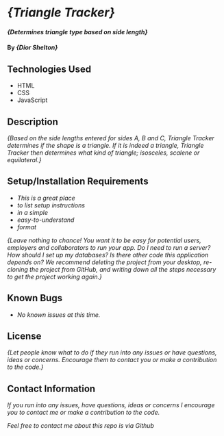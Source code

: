 # _{Triangle Tracker}_

#### _{Determines triangle type based on side length}_

#### By _**{Dior Shelton}**_

## Technologies Used

* HTML
* CSS
* JavaScript

## Description

_{Based on the side lengths entered for sides A, B and C, Triangle Tracker determines if the shape is a triangle. If it is indeed a triangle, Triangle Tracker then determines what kind of triangle; isosceles, scalene or equilateral.}_

## Setup/Installation Requirements

* _This is a great place_
* _to list setup instructions_
* _in a simple_
* _easy-to-understand_
* _format_

_{Leave nothing to chance! You want it to be easy for potential users, employers and collaborators to run your app. Do I need to run a server? How should I set up my databases? Is there other code this application depends on? We recommend deleting the project from your desktop, re-cloning the project from GitHub, and writing down all the steps necessary to get the project working again.}_

## Known Bugs

* _No known issues at this time._

## License

_{Let people know what to do if they run into any issues or have questions, ideas or concerns.  Encourage them to contact you or make a contribution to the code.}_

## Contact Information
_If you run into any issues, have questions, ideas or concerns I encourage you to contact me or make a contribution to the code._

_Feel free to contact me about this repo is via Github_
